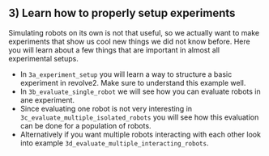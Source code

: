 ## 3) Learn how to properly setup experiments
Simulating robots on its own is not that useful, so we actually want to make experiments that show us cool new things we did not know before.
Here you will learn about a few things that are important in almost all experimental setups.

- In `3a_experiment_setup` you will learn a way to structure a basic experiment in revolve2. Make sure to understand this example well.
- In `3b_evaluate_single_robot` we will see how you can evaluate robots in ane experiment.
- Since evaluating one robot is not very interesting in `3c_evaluate_multiple_isolated_robots` you will see how this evaluation can be done for a population of robots.
- Alternatively if you want multiple robots interacting with each other look into example `3d_evaluate_multiple_interacting_robots`.


